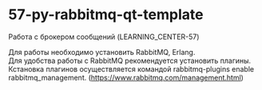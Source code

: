# 57-py-rabbitmq-qt-template

Работа с брокером сообщений (LEARNING_CENTER-57)

Для работы необходимо установить RabbitMQ, Erlang.  
Для удобства работы с RabbitMQ рекомендуется установить плагины.
Кстановка плагинов осуществляется командой rabbitmq-plugins enable rabbitmq_management.
(https://www.rabbitmq.com/management.html)